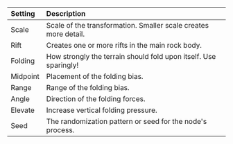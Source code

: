 | Setting      | Description                                                      |
| :----------- | :--------------------------------------------------------------- |
| Scale    | Scale of the transformation. Smaller scale creates more detail.  |
| Rift     | Creates one or more rifts in the main rock body.                 |
| Folding  | How strongly the terrain should fold upon itself. Use sparingly! |
| Midpoint | Placement of the folding bias.                                   |
| Range    | Range of the folding bias.                                       |
| Angle    | Direction of the folding forces.                                 |
| Elevate  | Increase vertical folding pressure.                              |
| Seed     | The randomization pattern or seed for the node's process.        |